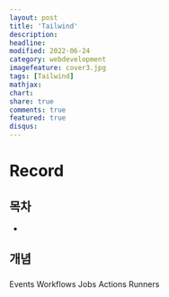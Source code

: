 ```yaml
---
layout: post
title: 'Tailwind'
description:
headline:
modified: 2022-06-24
category: webdevelopment
imagefeature: cover3.jpg
tags: [Tailwind]
mathjax:
chart:
share: true
comments: true
featured: true
disqus:
---
```


# Record

## 목차

-   [](#)

## 개념

###

Events
Workflows
Jobs
Actions
Runners
